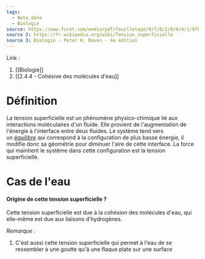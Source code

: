 ```yaml
---
tags:
  - Note_done
  - Biologie
source: https://www.furet.com/media/pdf/feuilletage/9/7/8/2/8/0/4/1/9782804184582.pdf
source 2: https://fr.wikipedia.org/wiki/Tension_superficielle
source 3: Biologie - Peter H. Raven - 4e édition
---
```


Link : 
1. [[Biologie]] 
2. [[2.4.4 - Cohésive des molécules d'eau]]

# Définition
La tension superficielle est un phénomène physico-chimique lié aux interactions moléculaires d'un fluide. Elle provient de l'augmentation de l'énergie à l'interface entre deux fluides. 
Le système tend vers un [équilibre](https://fr.wikipedia.org/wiki/%C3%89quilibre_thermodynamique "Équilibre thermodynamique") qui correspond à la configuration de plus basse énergie, il modifie donc sa géométrie pour diminuer l'aire de cette interface. 
La force qui maintient le système dans cette configuration est la tension superficielle.

# Cas de l'eau 
#### Origine de cette tension superficielle ?
Cette tension superficielle est due à la cohésion des molécules d'eau, qui elle-même est due aux liaisons d'hydrogènes.

_Remarque_ :
1. C'est aussi cette tension superficielle qui permet à l'eau de se ressembler à une goutte qu'à une flaque plate sur une surface